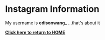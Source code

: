 # Instagram Information

My username is **edisonwang_**
...that's about it

[**Click here to return to HOME**](https://edisonwang03.github.io/APCS-Final-Website/)
